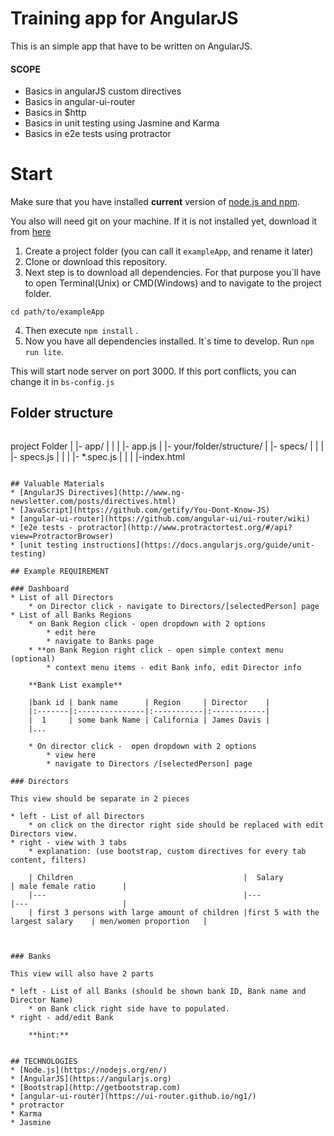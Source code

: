 # Training app for AngularJS
This is an simple app that have to be written on AngularJS.

#### SCOPE
* Basics in angularJS custom directives
* Basics in angular-ui-router
* Basics in $http
* Basics in unit testing using Jasmine and Karma
* Basics in e2e tests using protractor

# Start
Make sure that you have installed **current**
version of [node.js and npm](https://nodejs.org/en/).

You also will need git on your machine. If it is not installed yet, download it from [here](https://git-scm.com/downloads)

1. Create a project folder (you can call it ``exampleApp``, and rename it later)
2. Clone or download this repository.
3. Next step is to download all dependencies. For that purpose you`ll have to
open Terminal(Unix) or CMD(Windows) and to navigate to the project folder.
```
cd path/to/exampleApp
```
4. Then execute ```npm install``` .
5. Now you have all dependencies installed. It`s time to develop.
Run ```npm run lite```.

This will start node server on port 3000. If this port conflicts, you can change it in
```bs-config.js```

## Folder structure
```
```
project Folder
|
|- app/
|       |
|       |- app.js
|       |- your/folder/structure/
|
|- specs/
|       |
|       |- specs.js
|       |
|       |- *.spec.js
|
|
|
|-index.html

```

## Valuable Materials
* [AngularJS Directives](http://www.ng-newsletter.com/posts/directives.html)
* [JavaScript](https://github.com/getify/You-Dont-Know-JS)
* [angular-ui-router](https://github.com/angular-ui/ui-router/wiki)
* [e2e tests - protractor](http://www.protractortest.org/#/api?view=ProtractorBrowser)
* [unit testing instructions](https://docs.angularjs.org/guide/unit-testing)

## Example REQUIREMENT

### Dashboard
* List of all Directors
    * on Director click - navigate to Directors/[selectedPerson] page
* List of all Banks Regions
    * on Bank Region click - open dropdown with 2 options
        * edit here
        * navigate to Banks page
    * **on Bank Region right click - open simple context menu (optional)
        * context menu items - edit Bank info, edit Director info

    **Bank List example**

    |bank id | bank name      | Region     | Director    |
    |:-------|:---------------|:-----------|:------------|
    |  1     | some bank Name | California | James Davis |
    |...

    * On director click -  open dropdown with 2 options
        * view here
        * navigate to Directors /[selectedPerson] page

### Directors

This view should be separate in 2 pieces

* left - List of all Directors
    * on click on the director right side should be replaced with edit Directors view.
* right - view with 3 tabs
    * explanation: (use bootstrap, custom directives for every tab content, filters)

    | Children                                      |  Salary                           | male female ratio      |
    |---                                            |---                                |---                     |
    | first 3 persons with large amount of children |first 5 with the largest salary    | men/women proportion   |



### Banks

This view will also have 2 parts

* left - List of all Banks (should be shown bank ID, Bank name and Director Name)
    * on Bank click right side have to populated.
* right - add/edit Bank

    **hint:**


## TECHNOLOGIES
* [Node.js](https://nodejs.org/en/)
* [AngularJS](https://angularjs.org)
* [Bootstrap](http://getbootstrap.com)
* [angular-ui-router](https://ui-router.github.io/ng1/)
* protractor
* Karma
* Jasmine
